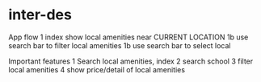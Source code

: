 # inter-des
App flow
1  index show local amenities near CURRENT LOCATION
1b use search bar to filter local amenities
1b use search bar to select local


Important features
1 Search local amenities, index
2 search school
3 filter local amenities
4 show price/detail of local amenities